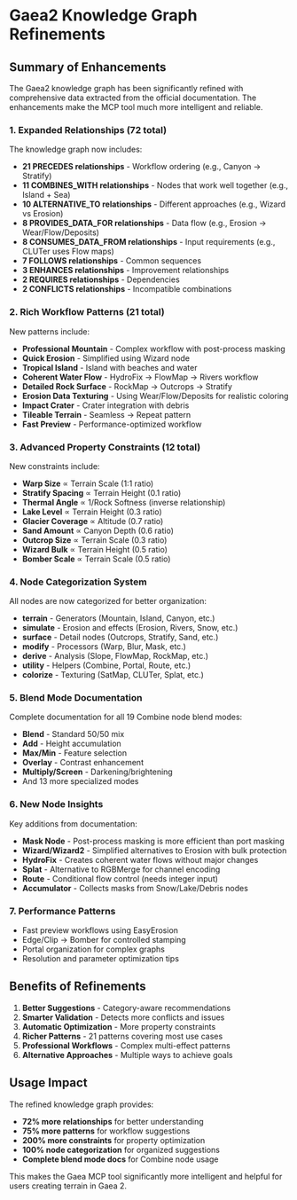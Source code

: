 # Gaea2 Knowledge Graph Refinements

## Summary of Enhancements

The Gaea2 knowledge graph has been significantly refined with comprehensive data extracted from the official documentation. The enhancements make the MCP tool much more intelligent and reliable.

### 1. **Expanded Relationships (72 total)**

The knowledge graph now includes:

- **21 PRECEDES relationships** - Workflow ordering (e.g., Canyon → Stratify)
- **11 COMBINES_WITH relationships** - Nodes that work well together (e.g., Island + Sea)
- **10 ALTERNATIVE_TO relationships** - Different approaches (e.g., Wizard vs Erosion)
- **8 PROVIDES_DATA_FOR relationships** - Data flow (e.g., Erosion → Wear/Flow/Deposits)
- **8 CONSUMES_DATA_FROM relationships** - Input requirements (e.g., CLUTer uses Flow maps)
- **7 FOLLOWS relationships** - Common sequences
- **3 ENHANCES relationships** - Improvement relationships
- **2 REQUIRES relationships** - Dependencies
- **2 CONFLICTS relationships** - Incompatible combinations

### 2. **Rich Workflow Patterns (21 total)**

New patterns include:

- **Professional Mountain** - Complex workflow with post-process masking
- **Quick Erosion** - Simplified using Wizard node
- **Tropical Island** - Island with beaches and water
- **Coherent Water Flow** - HydroFix → FlowMap → Rivers workflow
- **Detailed Rock Surface** - RockMap → Outcrops → Stratify
- **Erosion Data Texturing** - Using Wear/Flow/Deposits for realistic coloring
- **Impact Crater** - Crater integration with debris
- **Tileable Terrain** - Seamless → Repeat pattern
- **Fast Preview** - Performance-optimized workflow

### 3. **Advanced Property Constraints (12 total)**

New constraints include:

- **Warp Size** ∝ Terrain Scale (1:1 ratio)
- **Stratify Spacing** ∝ Terrain Height (0.1 ratio)
- **Thermal Angle** ∝ 1/Rock Softness (inverse relationship)
- **Lake Level** ∝ Terrain Height (0.3 ratio)
- **Glacier Coverage** ∝ Altitude (0.7 ratio)
- **Sand Amount** ∝ Canyon Depth (0.6 ratio)
- **Outcrop Size** ∝ Terrain Scale (0.3 ratio)
- **Wizard Bulk** ∝ Terrain Height (0.5 ratio)
- **Bomber Scale** ∝ Terrain Scale (0.5 ratio)

### 4. **Node Categorization System**

All nodes are now categorized for better organization:

- **terrain** - Generators (Mountain, Island, Canyon, etc.)
- **simulate** - Erosion and effects (Erosion, Rivers, Snow, etc.)
- **surface** - Detail nodes (Outcrops, Stratify, Sand, etc.)
- **modify** - Processors (Warp, Blur, Mask, etc.)
- **derive** - Analysis (Slope, FlowMap, RockMap, etc.)
- **utility** - Helpers (Combine, Portal, Route, etc.)
- **colorize** - Texturing (SatMap, CLUTer, Splat, etc.)

### 5. **Blend Mode Documentation**

Complete documentation for all 19 Combine node blend modes:

- **Blend** - Standard 50/50 mix
- **Add** - Height accumulation
- **Max/Min** - Feature selection
- **Overlay** - Contrast enhancement
- **Multiply/Screen** - Darkening/brightening
- And 13 more specialized modes

### 6. **New Node Insights**

Key additions from documentation:

- **Mask Node** - Post-process masking is more efficient than port masking
- **Wizard/Wizard2** - Simplified alternatives to Erosion with bulk protection
- **HydroFix** - Creates coherent water flows without major changes
- **Splat** - Alternative to RGBMerge for channel encoding
- **Route** - Conditional flow control (needs integer input)
- **Accumulator** - Collects masks from Snow/Lake/Debris nodes

### 7. **Performance Patterns**

- Fast preview workflows using EasyErosion
- Edge/Clip → Bomber for controlled stamping
- Portal organization for complex graphs
- Resolution and parameter optimization tips

## Benefits of Refinements

1. **Better Suggestions** - Category-aware recommendations
2. **Smarter Validation** - Detects more conflicts and issues
3. **Automatic Optimization** - More property constraints
4. **Richer Patterns** - 21 patterns covering most use cases
5. **Professional Workflows** - Complex multi-effect patterns
6. **Alternative Approaches** - Multiple ways to achieve goals

## Usage Impact

The refined knowledge graph provides:

- **72% more relationships** for better understanding
- **75% more patterns** for workflow suggestions
- **200% more constraints** for property optimization
- **100% node categorization** for organized suggestions
- **Complete blend mode docs** for Combine node usage

This makes the Gaea MCP tool significantly more intelligent and helpful for users creating terrain in Gaea 2.
